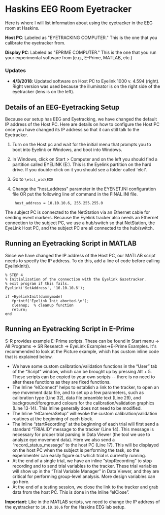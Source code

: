 # Haskins EEG Room Eyetracker

Here is where I will list information about using the eyetracker in the EEG room at Haskins.

**Host PC**: Labeled as "EYETRACKING COMPUTER." This is the one that you calibrate the eyetracker from.

**Display PC**: Labeled as "EPRIME COMPUTER." This is the one that you run your experimental software from (e.g., E-Prime, MATLAB, etc.)

### Updates

* **4/3/2018**: Updated software on Host PC to Eyelink 1000 v. 4.594 (right). Right version was used because the illuminator is on the right side of the eyetracker (lens is on the left).

## Details of an EEG-Eyetracking Setup

Because our setup has EEG and Eyetracking, we have changed the default IP address of the Host PC. Here are details on how to configure the Host PC once you have changed its IP address so that it can still talk to the Eyetracker.

1.  Turn on the Host pc and wait for the initial menu that prompts you to boot into Eyelink or Windows, and boot into Windows.
2. In Windows, click on Start > Computer and on the left you should find a partition called EYELINK (E:). This is the Eyelink partition on the hard drive. If you double-click on it you should see a folder called 'elcl'.
3. Go to `\elcl_old\EXE`
4. Change the "host_address" parameter in the EYENET.INI configuration file OR put the following line of command in the FINAL.INI file.

        host_address = 10.10.10.6, 255.255.255.0

The subject PC is connected to the NetStation via an Ethernet cable for sending event markers. Because the Eyelink tracker also needs an Ethernet connection to the subject PC, we use a hub/switch so that NetStation, the EyeLink Host PC, and the subject PC are all connected to the hub/switch.

## Running an Eyetracking Script in MATLAB

Since we have changed the IP address of the Host PC, our MATLAB script needs to specify the IP address. To do this, add a line of code before calling EyelinkInit(). 

```
% STEP 4
% Initialization of the connection with the Eyelink Gazetracker.
% exit program if this fails.
Eyelink('SetAddress', '10.10.10.6');
           
if ~EyelinkInit(dummymode)
   fprintf('Eyelink Init aborted.\n');
   cleanup;  % cleanup function
   return;
end            
```

## Running an Eyetracking Script in E-Prime

S-R provides example E-Prime scripts. These can be found in Start menu -> All Programs -> SR Research -> EyeLink Examples->E-Prime Examples. It's recommended to look at the Picture example, which has custom inline code that is explained below.

* We have some custom calibration/validation functions in the “User” tab of the “Script” window, which can be brought up by pressing Alt + 5. These scripts can be copied to your own scripts --  there is no need to alter these functions as they are fixed functions.
* The Inline “elConnect” helps to establish a link to the tracker, to open an eye movement data file, and to set up a few parameters, such as calibration type (Line 32), data file preamble text (Line 29), and background/foreground colours for the calibration/validation graphics (Line 13-14). This Inline generally does not need to be modified.
* The Inline “elCameraSetup” will evoke the custom calibration/validation routines at the beginning of each block.
* The Inline “startRecording” at the beginning of each trial will first send a standard “TRIALID” message to the tracker (Line 14). This message is necessary for proper trial parsing in Data Viewer (the tool we use to analyze eye movement data). Here we also send a “record_status_message” to the host PC (Line 17). This will be displayed on the host PC when the subject is performing the task, so the experimenter can easily figure out which trial is currently running.
* At the end of a single trial, we have an inline “stopRecording” to stop recording and to send trial variables to the tracker. These trial variables will show up in the “Trial Variable Manager” in Data Viewer, and they are critical for performing group-level analysis. More design variables can go here.
*  At the end of a testing session, we close the link to the tracker and grab data from the host PC. This is done in the Inline “elClose”. 

**Important**: Like in the MATLAB scripts, we need to change the IP address of the eyetracker to `10.10.10.6` for the Haskins EEG lab setup.